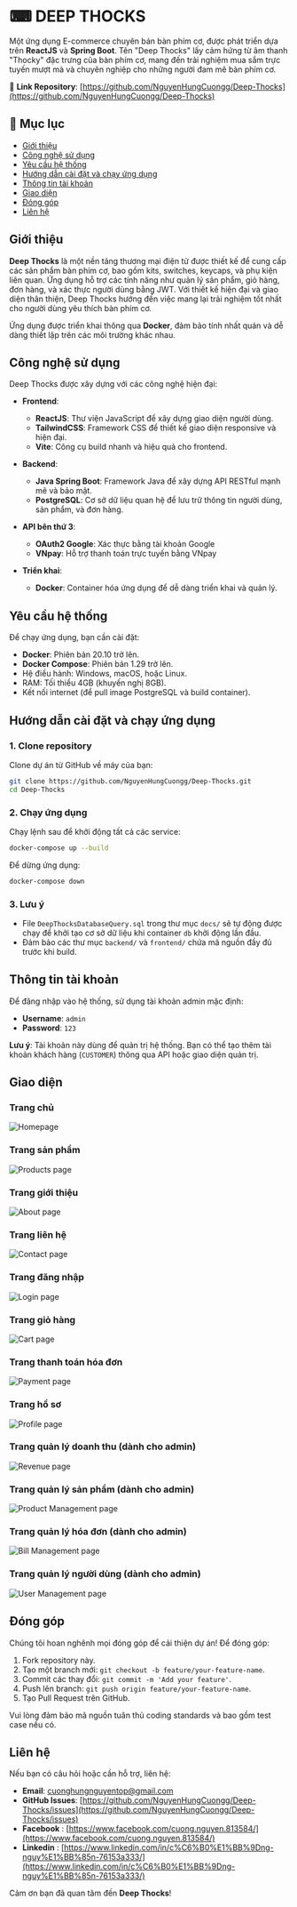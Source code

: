 # ⌨ DEEP THOCKS

Một ứng dụng E-commerce chuyên bán bàn phím cơ, được phát triển dựa trên **ReactJS** và **Spring Boot**. Tên "Deep Thocks" lấy cảm hứng từ âm thanh "Thocky" đặc trưng của bàn phím cơ, mang đến trải nghiệm mua sắm trực tuyến mượt mà và chuyên nghiệp cho những người đam mê bàn phím cơ.

🔗 **Link Repository**: [https://github.com/NguyenHungCuongg/Deep-Thocks](https://github.com/NguyenHungCuongg/Deep-Thocks)

## 📖 Mục lục

- [Giới thiệu](#giới-thiệu)
- [Công nghệ sử dụng](#công-nghệ-sử-dụng)
- [Yêu cầu hệ thống](#yêu-cầu-hệ-thống)
- [Hướng dẫn cài đặt và chạy ứng dụng](#hướng-dẫn-cài-đặt-và-chạy-ứng-dụng)
- [Thông tin tài khoản](#thông-tin-tài-khoản)
- [Giao diện](#giao-diện)
- [Đóng góp](#đóng-góp)
- [Liên hệ](#liên-hệ)

## Giới thiệu

**Deep Thocks** là một nền tảng thương mại điện tử được thiết kế để cung cấp các sản phẩm bàn phím cơ, bao gồm kits, switches, keycaps, và phụ kiện liên quan. Ứng dụng hỗ trợ các tính năng như quản lý sản phẩm, giỏ hàng, đơn hàng, và xác thực người dùng bằng JWT. Với thiết kế hiện đại và giao diện thân thiện, Deep Thocks hướng đến việc mang lại trải nghiệm tốt nhất cho người dùng yêu thích bàn phím cơ.

Ứng dụng được triển khai thông qua **Docker**, đảm bảo tính nhất quán và dễ dàng thiết lập trên các môi trường khác nhau.

## Công nghệ sử dụng

Deep Thocks được xây dựng với các công nghệ hiện đại:

- **Frontend**:

  - **ReactJS**: Thư viện JavaScript để xây dựng giao diện người dùng.
  - **TailwindCSS**: Framework CSS để thiết kế giao diện responsive và hiện đại.
  - **Vite**: Công cụ build nhanh và hiệu quả cho frontend.

- **Backend**:

  - **Java Spring Boot**: Framework Java để xây dựng API RESTful mạnh mẽ và bảo mật.
  - **PostgreSQL**: Cơ sở dữ liệu quan hệ để lưu trữ thông tin người dùng, sản phẩm, và đơn hàng.
- **API bên thứ 3**:
  - **OAuth2 Google**: Xác thực bằng tài khoản Google
  - **VNpay**: Hỗ trợ thanh toán trực tuyến bằng VNpay   

- **Triển khai**:
  - **Docker**: Container hóa ứng dụng để dễ dàng triển khai và quản lý.

## Yêu cầu hệ thống

Để chạy ứng dụng, bạn cần cài đặt:

- **Docker**: Phiên bản 20.10 trở lên.
- **Docker Compose**: Phiên bản 1.29 trở lên.
- Hệ điều hành: Windows, macOS, hoặc Linux.
- RAM: Tối thiểu 4GB (khuyến nghị 8GB).
- Kết nối internet (để pull image PostgreSQL và build container).

## Hướng dẫn cài đặt và chạy ứng dụng

### 1. Clone repository

Clone dự án từ GitHub về máy của bạn:

```bash
git clone https://github.com/NguyenHungCuongg/Deep-Thocks.git
cd Deep-Thocks
```

### 2. Chạy ứng dụng

Chạy lệnh sau để khởi động tất cả các service:

```bash
docker-compose up --build
```

Để dừng ứng dụng:

```bash
docker-compose down
```

### 3. Lưu ý

- File `DeepThocksDatabaseQuery.sql` trong thư mục `docs/` sẽ tự động được chạy để khởi tạo cơ sở dữ liệu khi container `db` khởi động lần đầu.
- Đảm bảo các thư mục `backend/` và `frontend/` chứa mã nguồn đầy đủ trước khi build.

## Thông tin tài khoản

Để đăng nhập vào hệ thống, sử dụng tài khoản admin mặc định:

- **Username**: `admin`
- **Password**: `123`

**Lưu ý**: Tài khoản này dùng để quản trị hệ thống. Bạn có thể tạo thêm tài khoản khách hàng (`CUSTOMER`) thông qua API hoặc giao diện quản trị.

## Giao diện
### Trang chủ
![Homepage](screenshots/home_page.png)

### Trang sản phẩm
![Products page](screenshots/product_page.png)

### Trang giới thiệu
![About page](screenshots/about_page.png)

### Trang liên hệ
![Contact page](screenshots/contact_page.png)

### Trang đăng nhập
![Login page](screenshots/login_page.png)

### Trang giỏ hàng
![Cart page](screenshots/cart_page.png)

### Trang thanh toán hóa đơn
![Payment page](screenshots/payment_page.png)

### Trang hồ sơ
![Profile page](screenshots/profile_page.png)

### Trang quản lý doanh thu (dành cho admin)
![Revenue page](screenshots/revenue_page.png)

### Trang quản lý sản phẩm (dành cho admin)
![Product Management page](screenshots/product_management_page.png)

### Trang quản lý hóa đơn (dành cho admin)
![Bill Management page](screenshots/bill_management_page.png)

### Trang quản lý người dùng (dành cho admin)
![User Management page](screenshots/user_management_page.png)

## Đóng góp

Chúng tôi hoan nghênh mọi đóng góp để cải thiện dự án! Để đóng góp:

1. Fork repository này.
2. Tạo một branch mới: `git checkout -b feature/your-feature-name`.
3. Commit các thay đổi: `git commit -m 'Add your feature'`.
4. Push lên branch: `git push origin feature/your-feature-name`.
5. Tạo Pull Request trên GitHub.

Vui lòng đảm bảo mã nguồn tuân thủ coding standards và bao gồm test case nếu có.

## Liên hệ

Nếu bạn có câu hỏi hoặc cần hỗ trợ, liên hệ:

- **Email**: cuonghungnguyentop@gmail.com
- **GitHub Issues**: [https://github.com/NguyenHungCuongg/Deep-Thocks/issues](https://github.com/NguyenHungCuongg/Deep-Thocks/issues)
- **Facebook** : [https://www.facebook.com/cuong.nguyen.813584/](https://www.facebook.com/cuong.nguyen.813584/)
- **Linkedin** : [https://www.linkedin.com/in/c%C6%B0%E1%BB%9Dng-nguy%E1%BB%85n-76153a333/](https://www.linkedin.com/in/c%C6%B0%E1%BB%9Dng-nguy%E1%BB%85n-76153a333/)

Cảm ơn bạn đã quan tâm đến **Deep Thocks**!
